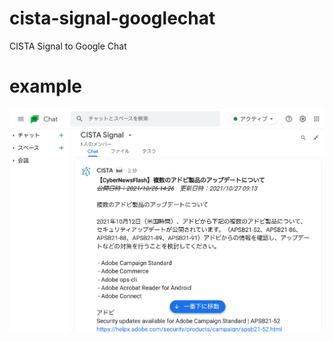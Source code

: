 # cista-signal-googlechat
CISTA Signal to Google Chat

# example

![googlechat-example](googlechat-example.png)
